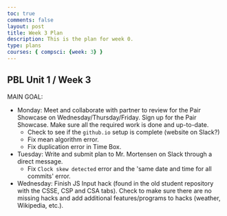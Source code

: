 ```yaml
---
toc: true
comments: false
layout: post
title: Week 3 Plan
description: This is the plan for week 0.
type: plans
courses: { compsci: {week: 3} }
---
```


## PBL Unit 1 / Week 3
MAIN GOAL:
- Monday: Meet and collaborate with partner to review for the Pair Showcase on Wednesday/Thursday/Friday. Sign up for the Pair Showcase. Make sure all the required work is done and up-to-date.
    - Check to see if the `github.io` setup is complete (website on Slack?)
    - Fix mean algorithm error.
    - Fix duplication error in Time Box.
- Tuesday: Write and submit plan to Mr. Mortensen on Slack through a direct message.
    - Fix `Clock skew detected` error and the 'same date and time for all commits' error.
- Wednesday: Finish JS Input hack (found in the old student repository with the CSSE, CSP and CSA tabs). Check to make sure there are no missing hacks and add additional features/programs to hacks (weather, Wikipedia, etc.).
